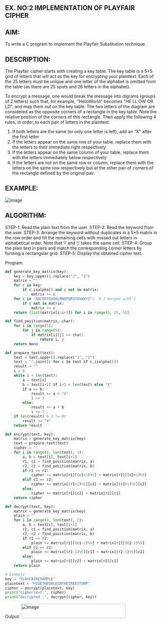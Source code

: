 ## EX. NO:2 IMPLEMENTATION OF PLAYFAIR CIPHER

 

## AIM:
 

 

To write a C program to implement the Playfair Substitution technique.

## DESCRIPTION:

The Playfair cipher starts with creating a key table. The key table is a 5×5 grid of letters that will act as the key for encrypting your plaintext. Each of the 25 letters must be unique and one letter of the alphabet is omitted from the table (as there are 25 spots and 26 letters in the alphabet).

To encrypt a message, one would break the message into digrams (groups of 2 letters) such that, for example, "HelloWorld" becomes "HE LL OW OR LD", and map them out on the key table. The two letters of the diagram are considered as the opposite corners of a rectangle in the key table. Note the relative position of the corners of this rectangle. Then apply the following 4 rules, in order, to each pair of letters in the plaintext:
1.	If both letters are the same (or only one letter is left), add an "X" after the first letter
2.	If the letters appear on the same row of your table, replace them with the letters to their immediate right respectively
3.	If the letters appear on the same column of your table, replace them with the letters immediately below respectively
4.	If the letters are not on the same row or column, replace them with the letters on the same row respectively but at the other pair of corners of the rectangle defined by the original pair.
## EXAMPLE:
![image](https://github.com/Hemamanigandan/EX-NO-2-/assets/149653568/e6858d4f-b122-42ba-acdb-db18ec2e9675)

 

## ALGORITHM:

STEP-1: Read the plain text from the user.
STEP-2: Read the keyword from the user.
STEP-3: Arrange the keyword without duplicates in a 5*5 matrix in the row order and fill the remaining cells with missed out letters in alphabetical order. Note that ‘i’ and ‘j’ takes the same cell.
STEP-4: Group the plain text in pairs and match the corresponding corner letters by forming a rectangular grid.
STEP-5: Display the obtained cipher text.




Program:
```python
def generate_key_matrix(key):
    key = key.upper().replace("J", "I")
    matrix = ""
    for c in key:
        if c.isalpha() and c not in matrix:
            matrix += c
    for c in "ABCDEFGHIKLMNOPQRSTUVWXYZ":  # J merged with I
        if c not in matrix:
            matrix += c
    return [list(matrix[i:i+5]) for i in range(0, 25, 5)]

def find_position(matrix, char):
    for i in range(5):
        for j in range(5):
            if matrix[i][j] == char:
                return i, j
    return None

def prepare_text(text):
    text = text.upper().replace("J", "I")
    text = "".join([c for c in text if c.isalpha()])
    result = ""
    i = 0
    while i < len(text):
        a = text[i]
        b = text[i+1] if i+1 < len(text) else "X"
        if a == b:
            result += a + "X"
            i += 1
        else:
            result += a + b
            i += 2
    if len(result) % 2 != 0:
        result += "X"
    return result

def encrypt(text, key):
    matrix = generate_key_matrix(key)
    text = prepare_text(text)
    cipher = ""
    for i in range(0, len(text), 2):
        a, b = text[i], text[i+1]
        r1, c1 = find_position(matrix, a)
        r2, c2 = find_position(matrix, b)
        if r1 == r2:
            cipher += matrix[r1][(c1+1)%5] + matrix[r2][(c2+1)%5]
        elif c1 == c2:
            cipher += matrix[(r1+1)%5][c1] + matrix[(r2+1)%5][c2]
        else:
            cipher += matrix[r1][c2] + matrix[r2][c1]
    return cipher

def decrypt(text, key):
    matrix = generate_key_matrix(key)
    plain = ""
    for i in range(0, len(text), 2):
        a, b = text[i], text[i+1]
        r1, c1 = find_position(matrix, a)
        r2, c2 = find_position(matrix, b)
        if r1 == r2:
            plain += matrix[r1][(c1-1)%5] + matrix[r2][(c2-1)%5]
        elif c1 == c2:
            plain += matrix[(r1-1)%5][c1] + matrix[(r2-1)%5][c2]
        else:
            plain += matrix[r1][c2] + matrix[r2][c1]
    return plain

# Example
key = "PLAYFAIREXAMPLE"
plaintext = "HIDETHEGOLDINTHETREESTUMP"
cipher = encrypt(plaintext, key)
print("Ciphertext:", cipher)
print("Decrypted :", decrypt(cipher, key))
```




Output:
<img width="343" height="47" alt="image" src="https://github.com/user-attachments/assets/4adf84d0-9595-4110-a13f-be12b53a4d65" />

